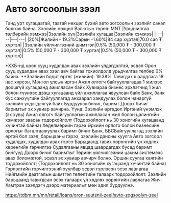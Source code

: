 # Авто зогсоолын зээл
Танд урт хугацаатай, таатай нөхцөл бүхий авто зогсоолын зээлийг санал болгож байна.
Зээлийн нөхцөл
Валютын төрөл:
MNT
|Урьдчилгаа төлбөрийн хэмжээ|Зээлийн хүү|Зээлийн хугацаа|Зээлийн хэмжээ|
|---|---|---|---|
|20%|Жилийн - 19.2%Сарын -1.60%|84 сар хүртэл|70.0 сая ₮ хүртэл|
|Зээлийн үйлчилгээний шимтгэл|0.5% (50,000 ₮ - 300,000 ₮ хүртэл)|0.5% (50,000 ₮ - 300,000 ₮ хүртэл)|0.5% (50,000 ₮ - 300,000 ₮ хүртэл)|

*ХХБ-нд орон сууц худалдан авах зээлийн үлдэгдэлтэй, эсвэл Орон сууц худалдан авах зээл авч байгаа тохиолдолд урьдчилгаа төлбөр 0% байна.
**Зээлийн бодит өртөг (жилийн): 19.38%
Тавигдах шаардлага
18 нас хүрсэн, Монгол улсын иргэн
Ажил олгогч байгууллагадаа 1 жилээс доошгүй хугацаанд ажилласан байх
Хувиараа бизнес эрхлэгчид 1 жил болон түүнээс дээш хугацаанд үйл ажиллагаа явуулсан байх
Банк, банк бус санхүүгийн байгууллагад анхаарал хандуулах болон чанаргүй зээлийн үлдэгдэлгүй байх
Бүрдүүлэх бичиг, баримт
Доорх бичиг баримтыг эх хувиар авчирна. Үүнд:
Зээлийн өргөдөл
Иргэний үнэмлэх (эх хувь)
Ажил олгогч байгууллагын ажилласан жил болон цалингийн хэмжээг заасан тодорхойлолт (Тодорхойлолт нь 30 хоногийн хугацаанд хүчинтэй байна)
Хөдөлмөрийн гэрээ
Өрхийн орлого болон бизнесийн орлогыг баталгаажуулах баримт бичиг
Банк, ББСБайгууллагад зээлийн өртэй бол зээл, барьцааны гэрээ, зээлийн дансны хуулга
Авто зогсоол худалдах, худалдан авах гэрээ
Барьцаанд тавих хөрөнгийн үл хөдлөх хөрөнгийн гэрчилгээ
Судалгааны явцад шаардагдах бусад баримт бичгүүд
Доорх бичиг баримтыг Төрийн үйлчилгээний цахим системээс авах боломжтой, эсвэл эх хувиар авчирч болно.
Оршин суугаа хаягийн тодорхойлолт; (Тодорхойлолт нь 30 хоногийн хугацаанд хүчинтэй байна)
Гэрлэлтийн гэрчилгээний хуулбар эсвэл гэрлэсэн эсэх лавлагаа
Нийгмийн даатгалын шимтгэл төлөлтийн талаарх тодорхойлолт.
Зээлийн барьцаанд тавигдсан эсэх талаарх үл хөдлөх хөрөнгийн лавлагаа
Жич: Хамтран зээлдэгч дээрх материалыг мөн адил бүрдүүлнэ.

https://tdbm.mn/mn/retail/loans/oron-suutsnii-zeel/avto-zogsoolyn-zeel